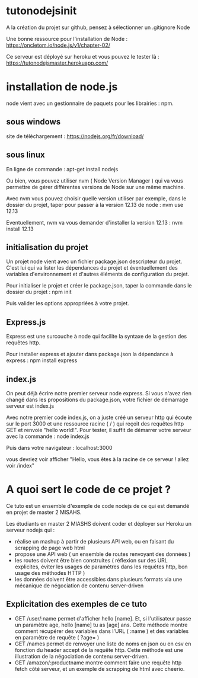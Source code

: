 # tutonodejsinit

A la création du projet sur github, pensez à sélectionner un .gitignore Node

Une bonne ressource pour l'installation de Node : https://oncletom.io/node.js/v1/chapter-02/

Ce serveur est déployé sur heroku et vous pouvez le tester là : https://tutonodejsmaster.herokuapp.com/

# installation de node.js

node vient avec un gestionnaire de paquets pour les librairies : npm.

## sous windows
 
site de téléchargement : https://nodejs.org/fr/download/

## sous linux

En ligne de commande : apt-get install nodejs

Ou bien, vous pouvez utiliser nvm ( Node Version Manager ) qui va vous permettre de gérer différentes versions de Node sur une même machine. 

Avec nvm vous pouvez choisir quelle version utiliser par exemple, dans le dossier du projet, taper pour passer à la version 12.13 de node : nvm use 12.13

Eventuellement, nvm va vous demander d'installer la version 12.13 : nvm install 12.13

## initialisation du projet

Un projet node vient avec un fichier package.json descripteur du projet. C'est lui qui va lister les dépendances du projet et éventuellement des variables d'environnement et d'autres éléments de configuration du projet.

Pour initialiser le projet et créer le package.json, taper la commande dans le dossier du projet : npm init

Puis valider les options appropriées à votre projet.

## Express.js

Express est une surcouche à node qui facilite la syntaxe de la gestion des requêtes http. 

Pour installer express et ajouter dans package.json la dépendance à express : npm install express

## index.js

On peut déjà écrire notre premier serveur node express. Si vous n'avez rien changé dans les propositions du package.json, votre fichier de démarrage serveur est index.js

Avec notre premier code index.js, on a juste créé un serveur http qui écoute sur le port 3000 et une ressource racine ( / ) qui reçoit des requêtes http GET et renvoie "hello world!". Pour tester, il suffit de démarrer votre serveur avec la commande : node index.js

Puis dans votre navigateur : localhost:3000

vous devriez voir afficher "Hello, vous êtes à la racine de ce serveur ! allez voir /index"

# A quoi sert le code de ce projet ?

Ce tuto est un ensemble d'exemple de code nodejs de ce qui est demandé en projet de master 2 MISAHS.

Les étudiants en master 2 MIASHS doivent coder et déployer sur Heroku un serveur nodejs qui :
- réalise un mashup à partir de plusieurs API web, ou en faisant du scrapping de page web html
- propose une API web ( un ensemble de routes renvoyant des données )
- les routes doivent être bien construites ( réflexion sur des URL explicites, éviter les usages de paramètres dans les requêtes http, bon usage des méthodes HTTP )
- les données doivent être accessibles dans plusieurs formats via une mécanique de négociation de contenu server-driven

## Explicitation des exemples de ce tuto
- GET /user/:name permet d'afficher hello [name]. Et, si l'utilisateur passe un paramètre age, hello [name] tu as [age] ans.
Cette méthode montre comment récupérer des variables dans l'URL ( :name ) et des variables en paramètre de requête ( ?age= )
- GET /names permet de renvoyer une liste de noms en json ou en csv en fonction du header accept de la requête http. 
Cette méthode est une illustration de la négociation de contenu server-driven.
- GET /amazon/:productname montre comment faire une requête http fetch côté serveur, et un exemple de scrapping de html avec cheerio.
